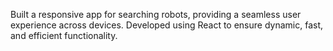 Built a responsive app for searching robots, providing a seamless user experience across devices. Developed using React to ensure dynamic, fast, and efficient functionality.

